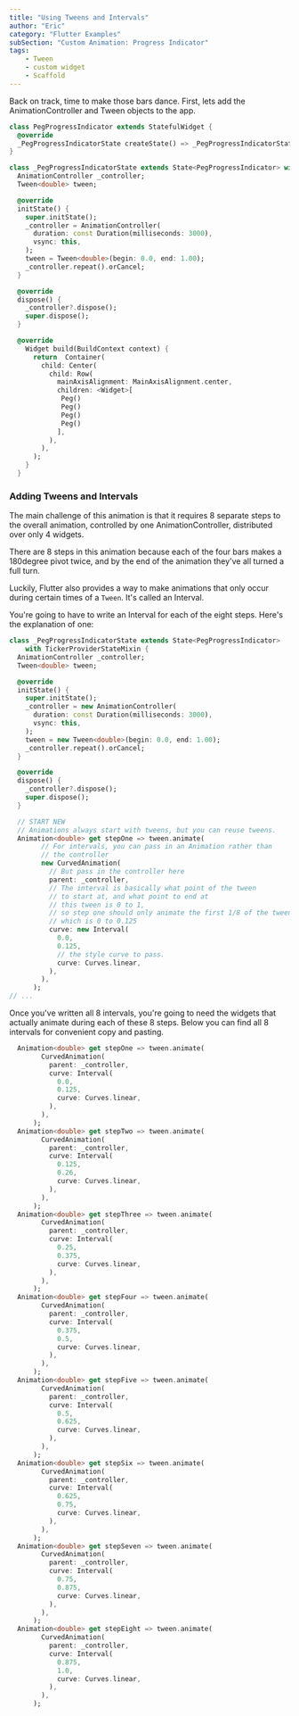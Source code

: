 ```yaml
---
title: "Using Tweens and Intervals"
author: "Eric"
category: "Flutter Examples"
subSection: "Custom Animation: Progress Indicator"
tags:
    - Tween
    - custom widget
    - Scaffold
---
```


Back on track, time to make those bars dance. First, lets add the AnimationController and Tween objects to the app.

```dart
class PegProgressIndicator extends StatefulWidget {
  @override
  _PegProgressIndicatorState createState() => _PegProgressIndicatorState();
}

class _PegProgressIndicatorState extends State<PegProgressIndicator> with TickerProviderStateMixin {
  AnimationController _controller;
  Tween<double> tween;

  @override
  initState() {
    super.initState();
    _controller = AnimationController(
      duration: const Duration(milliseconds: 3000),
      vsync: this,
    );
    tween = Tween<double>(begin: 0.0, end: 1.00);
    _controller.repeat().orCancel;
  }

  @override
  dispose() {
    _controller?.dispose();
    super.dispose();
  }

  @override
    Widget build(BuildContext context) {
      return  Container(
        child: Center(
          child: Row(
            mainAxisAlignment: MainAxisAlignment.center,
            children: <Widget>[
             Peg()
             Peg()
             Peg()
             Peg()
            ],
          ),
        ),
      );
    }
  }
```

### Adding Tweens and Intervals

The main challenge of this animation is that it requires 8 separate
steps to the overall animation, controlled by one AnimationController, distributed over only 4 widgets.

There are 8 steps in this animation because each of the four bars makes a
180degree pivot twice, and by the end of the animation they've all turned a
full turn.

Luckily, Flutter also provides a way to make animations that only occur during
certain times of a `Tween`. It's called an Interval.

You're going to have to write an Interval for each of the eight steps. Here's
the explanation of one:

```dart
class _PegProgressIndicatorState extends State<PegProgressIndicator> 
    with TickerProviderStateMixin {
  AnimationController _controller;
  Tween<double> tween;

  @override
  initState() {
    super.initState();
    _controller = new AnimationController(
      duration: const Duration(milliseconds: 3000),
      vsync: this,
    );
    tween = new Tween<double>(begin: 0.0, end: 1.00);
    _controller.repeat().orCancel;
  }

  @override
  dispose() {
    _controller?.dispose();
    super.dispose();
  }

  // START NEW
  // Animations always start with tweens, but you can reuse tweens.
  Animation<double> get stepOne => tween.animate(
        // For intervals, you can pass in an Animation rather than
        // the controller
        new CurvedAnimation(
          // But pass in the controller here
          parent: _controller,
          // The interval is basically what point of the tween
          // to start at, and what point to end at
          // this tween is 0 to 1,
          // so step one should only animate the first 1/8 of the tween
          // which is 0 to 0.125
          curve: new Interval(
            0.0,
            0.125,
            // the style curve to pass.
            curve: Curves.linear,
          ),
        ),
      );
// ...
```

Once you've written all 8 intervals, you're going to need the widgets that
actually animate during each of these 8 steps. Below you can find all 8 intervals for convenient copy and pasting.

```dart
  Animation<double> get stepOne => tween.animate(
        CurvedAnimation(
          parent: _controller,
          curve: Interval(
            0.0,
            0.125,
            curve: Curves.linear,
          ),
        ),
      );
  Animation<double> get stepTwo => tween.animate(
        CurvedAnimation(
          parent: _controller,
          curve: Interval(
            0.125,
            0.26,
            curve: Curves.linear,
          ),
        ),
      );
  Animation<double> get stepThree => tween.animate(
        CurvedAnimation(
          parent: _controller,
          curve: Interval(
            0.25,
            0.375,
            curve: Curves.linear,
          ),
        ),
      );
  Animation<double> get stepFour => tween.animate(
        CurvedAnimation(
          parent: _controller,
          curve: Interval(
            0.375,
            0.5,
            curve: Curves.linear,
          ),
        ),
      );
  Animation<double> get stepFive => tween.animate(
        CurvedAnimation(
          parent: _controller,
          curve: Interval(
            0.5,
            0.625,
            curve: Curves.linear,
          ),
        ),
      );
  Animation<double> get stepSix => tween.animate(
        CurvedAnimation(
          parent: _controller,
          curve: Interval(
            0.625,
            0.75,
            curve: Curves.linear,
          ),
        ),
      );
  Animation<double> get stepSeven => tween.animate(
        CurvedAnimation(
          parent: _controller,
          curve: Interval(
            0.75,
            0.875,
            curve: Curves.linear,
          ),
        ),
      );
  Animation<double> get stepEight => tween.animate(
        CurvedAnimation(
          parent: _controller,
          curve: Interval(
            0.875,
            1.0,
            curve: Curves.linear,
          ),
        ),
      );
```